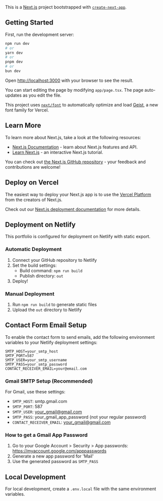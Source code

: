 This is a [Next.js](https://nextjs.org) project bootstrapped with [`create-next-app`](https://nextjs.org/docs/app/api-reference/cli/create-next-app).

## Getting Started

First, run the development server:

```bash
npm run dev
# or
yarn dev
# or
pnpm dev
# or
bun dev
```

Open [http://localhost:3000](http://localhost:3000) with your browser to see the result.

You can start editing the page by modifying `app/page.tsx`. The page auto-updates as you edit the file.

This project uses [`next/font`](https://nextjs.org/docs/app/building-your-application/optimizing/fonts) to automatically optimize and load [Geist](https://vercel.com/font), a new font family for Vercel.

## Learn More

To learn more about Next.js, take a look at the following resources:

- [Next.js Documentation](https://nextjs.org/docs) - learn about Next.js features and API.
- [Learn Next.js](https://nextjs.org/learn) - an interactive Next.js tutorial.

You can check out [the Next.js GitHub repository](https://github.com/vercel/next.js) - your feedback and contributions are welcome!

## Deploy on Vercel

The easiest way to deploy your Next.js app is to use the [Vercel Platform](https://vercel.com/new?utm_medium=default-template&filter=next.js&utm_source=create-next-app&utm_campaign=create-next-app-readme) from the creators of Next.js.

Check out our [Next.js deployment documentation](https://nextjs.org/docs/app/building-your-application/deploying) for more details.

## Deployment on Netlify

This portfolio is configured for deployment on Netlify with static export.

### Automatic Deployment
1. Connect your GitHub repository to Netlify
2. Set the build settings:
   - Build command: `npm run build`
   - Publish directory: `out`
3. Deploy!

### Manual Deployment
1. Run `npm run build` to generate static files
2. Upload the `out` directory to Netlify

## Contact Form Email Setup

To enable the contact form to send emails, add the following environment variables to your Netlify deployment settings:

```
SMTP_HOST=your_smtp_host
SMTP_PORT=587
SMTP_USER=your_smtp_username
SMTP_PASS=your_smtp_password
CONTACT_RECEIVER_EMAIL=your@email.com
```

### Gmail SMTP Setup (Recommended)
For Gmail, use these settings:
- `SMTP_HOST`: smtp.gmail.com
- `SMTP_PORT`: 587
- `SMTP_USER`: your_gmail@gmail.com
- `SMTP_PASS`: your_gmail_app_password (not your regular password)
- `CONTACT_RECEIVER_EMAIL`: your_gmail@gmail.com

### How to get a Gmail App Password
1. Go to your Google Account > Security > App passwords: https://myaccount.google.com/apppasswords
2. Generate a new app password for 'Mail'
3. Use the generated password as `SMTP_PASS`

## Local Development

For local development, create a `.env.local` file with the same environment variables.
